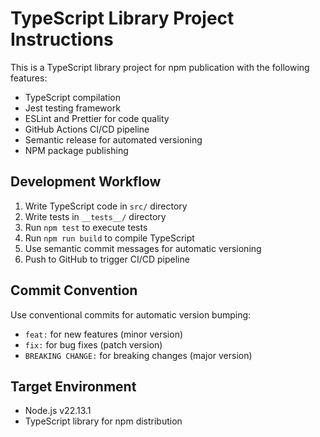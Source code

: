 # TypeScript Library Project Instructions

This is a TypeScript library project for npm publication with the following features:

- TypeScript compilation
- Jest testing framework
- ESLint and Prettier for code quality
- GitHub Actions CI/CD pipeline
- Semantic release for automated versioning
- NPM package publishing

## Development Workflow

1. Write TypeScript code in `src/` directory
2. Write tests in `__tests__/` directory
3. Run `npm test` to execute tests
4. Run `npm run build` to compile TypeScript
5. Use semantic commit messages for automatic versioning
6. Push to GitHub to trigger CI/CD pipeline

## Commit Convention

Use conventional commits for automatic version bumping:

- `feat:` for new features (minor version)
- `fix:` for bug fixes (patch version)
- `BREAKING CHANGE:` for breaking changes (major version)

## Target Environment

- Node.js v22.13.1
- TypeScript library for npm distribution

